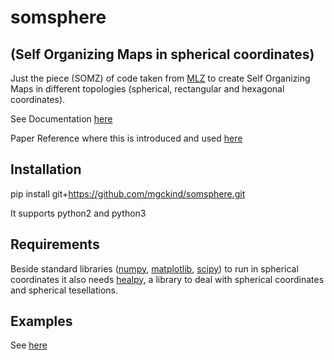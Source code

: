 # somsphere 
## (Self Organizing Maps in spherical coordinates)

Just the piece (SOMZ) of code taken from [MLZ](https://github.com/mgckind/MLZ) to create Self Organizing Maps in different topologies (spherical, rectangular and hexagonal coordinates).

See Documentation [here](http://matias-ck.com/mlz/somz.html#somz2)

Paper Reference where this is introduced and used [here](http://arxiv.org/abs/1312.5753)

## Installation

  pip install git+https://github.com/mgckind/somsphere.git
 
It supports python2 and python3 

## Requirements

Beside standard libraries ([numpy](http://www.numpy.org/), [matplotlib](http://matplotlib.org/), [scipy](https://www.scipy.org/))  to run in spherical coordinates it also needs [healpy](https://healpy.readthedocs.io/en/latest/), a library to deal with spherical coordinates and spherical tesellations.  

## Examples

See [here](Example.ipynb)
